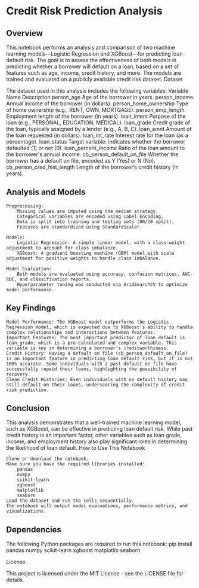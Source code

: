 # Credit Risk Prediction Analysis
## Overview

This notebook performs an analysis and comparison of two machine learning models—Logistic Regression and XGBoost—for predicting loan default risk. The goal is to assess the effectiveness of both models in predicting whether a borrower will default on a loan, based on a set of features such as age, income, credit history, and more. The models are trained and evaluated on a publicly available credit risk dataset.
Dataset

The dataset used in this analysis includes the following variables:
Variable Name	Description
person_age	Age of the borrower in years.
person_income	Annual income of the borrower (in dollars).
person_home_ownership	Type of home ownership (e.g., RENT, OWN, MORTGAGE).
person_emp_length	Employment length of the borrower (in years).
loan_intent	Purpose of the loan (e.g., PERSONAL, EDUCATION, MEDICAL).
loan_grade	Credit grade of the loan, typically assigned by a lender (e.g., A, B, C).
loan_amnt	Amount of the loan requested (in dollars).
loan_int_rate	Interest rate for the loan (as a percentage).
loan_status	Target variable: indicates whether the borrower defaulted (1) or not (0).
loan_percent_income	Ratio of the loan amount to the borrower's annual income.
cb_person_default_on_file	Whether the borrower has a default on file, encoded as Y (Yes) or N (No).
cb_person_cred_hist_length	Length of the borrower’s credit history (in years).

## Analysis and Models

    Preprocessing:
        Missing values are imputed using the median strategy.
        Categorical variables are encoded using Label Encoding.
        Data is split into training and testing sets (80/20 split).
        Features are standardized using StandardScaler.

    Models:
        Logistic Regression: A simple linear model, with a class-weight adjustment to account for class imbalance.
        XGBoost: A gradient boosting machine (GBM) model with scale adjustment for positive weights to handle class imbalance.

    Model Evaluation:
        Both models are evaluated using accuracy, confusion matrices, AUC-ROC, and classification reports.
        Hyperparameter tuning was conducted via GridSearchCV to optimize model performance.

## Key Findings

    Model Performance: The XGBoost model outperforms the Logistic Regression model, which is expected due to XGBoost's ability to handle complex relationships and interactions between features.
    Important Features: The most important predictor of loan default is loan_grade, which is a pre-calculated and complex variable. This variable is key in determining a borrower's creditworthiness.
    Credit History: Having a default on file (cb_person_default_on_file) is an important feature in predicting loan default risk, but it is not 100% accurate. Some individuals with a past default on file have successfully repaid their loans, highlighting the possibility of recovery.
    Clean Credit Histories: Even individuals with no default history may still default on their loans, underscoring the complexity of credit risk prediction.

## Conclusion

This analysis demonstrates that a well-trained machine learning model, such as XGBoost, can be effective in predicting loan default risk. While past credit history is an important factor, other variables such as loan grade, income, and employment history also play significant roles in determining the likelihood of loan default.
How to Use This Notebook

    Clone or download the notebook.
    Make sure you have the required libraries installed:
        pandas
        numpy
        scikit-learn
        xgboost
        matplotlib
        seaborn
    Load the dataset and run the cells sequentially.
    The notebook will output model evaluations, performance metrics, and visualizations.

## Dependencies

The following Python packages are required to run this notebook:
pip install pandas numpy scikit-learn xgboost matplotlib seaborn

License

This project is licensed under the MIT License - see the LICENSE file for details.
